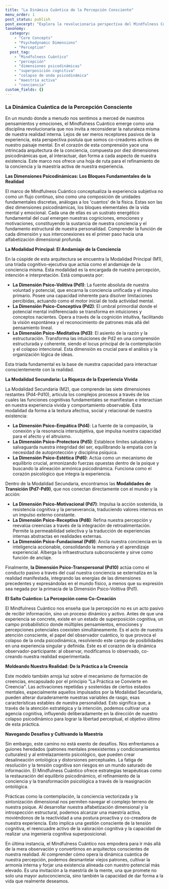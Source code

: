 ```yaml
---
title: "La Dinámica Cuántica de la Percepción Consciente"
menu_order: 1
post_status: publish
post_excerpt: "Explora la revolucionaria perspectiva del Mindfulness Cuántico, que redefine la percepción como un proceso activo y co-creador de la realidad. Descubre cómo las diez dimensiones psicodinámicas de nuestra psique dan forma a nuestra experiencia y cómo la conciencia puede influir en la superposición cognitiva para una maestría activa. Este enfoque ofrece herramientas para navegar la compleja arquitectura de la mente y transformar nuestra realidad interna."
taxonomy:
  category:
    - "Core Concepts"
    - "Psychodynamic Dimensions"
    - "Perception"
  post_tag:
    - "Mindfulness Cuántico"
    - "percepción"
    - "dimensiones psicodinámicas"
    - "superposición cognitiva"
    - "colapso de onda psicodinámica"
    - "maestría activa"
    - "conciencia"
custom_fields: {}
---
```


### La Dinámica Cuántica de la Percepción Consciente

En un mundo donde a menudo nos sentimos a merced de nuestros pensamientos y emociones, el Mindfulness Cuántico emerge como una disciplina revolucionaria que nos invita a reconsiderar la naturaleza misma de nuestra realidad interna. Lejos de ser meros receptores pasivos de la experiencia, esta perspectiva postula que somos co-creadores activos de nuestro paisaje mental. En el corazón de esta comprensión yace una intrincada arquitectura de la conciencia, compuesta por diez dimensiones psicodinámicas que, al interactuar, dan forma a cada aspecto de nuestra existencia. Este marco nos ofrece una hoja de ruta para el refinamiento de la conciencia y la maestría activa de nuestra experiencia.

**Las Dimensiones Psicodinámicas: Los Bloques Fundamentales de la Realidad**

El marco de Mindfulness Cuántico conceptualiza la experiencia subjetiva no como un flujo continuo, sino como una composición de unidades fundamentales discretas, análogas a los 'cuantos' de la física. Estas son las diez dimensiones psicodinámicas, los bloques elementales de la vida mental y emocional. Cada una de ellas es un sustrato energético fundamental del cual emergen nuestras cogniciones, emociones y motivaciones, constituyendo la sustancia de nuestra conciencia y el fundamento estructural de nuestra personalidad. Comprender la función de cada dimensión y sus interconexiones es el primer paso hacia una alfabetización dimensional profunda.

**La Modalidad Principal: El Andamiaje de la Conciencia**

En la cúspide de esta arquitectura se encuentra la Modalidad Principal (M1), una tríada cognitivo-ejecutiva que actúa como el andamiaje de la conciencia misma. Esta modalidad es la encargada de nuestra percepción, intención e interpretación. Está compuesta por:

*   **La Dimensión Psico-Volitiva (Pd1)**: La fuente absoluta de nuestra voluntad y potencial, que encarna la conciencia unificada y el impulso primario. Posee una capacidad inherente para disolver limitaciones percibidas, actuando como el motor inicial de toda actividad mental.
*   **La Dimensión Psico-Conceptiva (Pd2)**: El umbral primordial donde el potencial mental indiferenciado se transforma en intuiciones y conceptos nacientes. Opera a través de la cognición intuitiva, facilitando la visión espontánea y el reconocimiento de patrones más allá del pensamiento lineal.
*   **La Dimensión Psico-Meditativa (Pd3)**: El asiento de la razón y la estructuración. Transforma las intuiciones de Pd2 en una comprensión estructurada y coherente, siendo el locus principal de la contemplación y el colapso intencional. Esta dimensión es crucial para el análisis y la organización lógica de ideas.

Esta tríada fundamental es la base de nuestra capacidad para interactuar conscientemente con la realidad.

**La Modalidad Secundaria: La Riqueza de la Experiencia Vivida**

La Modalidad Secundaria (M2), que comprende las siete dimensiones restantes (Pd4-Pd10), articula los complejos procesos a través de los cuales las funciones cognitivas fundamentales se manifiestan e interactúan en nuestra experiencia vivida y comportamiento observable. Esta modalidad da forma a la textura afectiva, social y relacional de nuestra existencia:

*   **La Dimensión Psico-Empática (Pd4)**: La fuente de la compasión, la conexión y la resonancia intersubjetiva, que impulsa nuestra capacidad para el afecto y el altruismo.
*   **La Dimensión Psico-Protectora (Pd5)**: Establece límites saludables y salvaguarda nuestra integridad del ser, equilibrando la empatía con la necesidad de autoprotección y disciplina psíquica.
*   **La Dimensión Psico-Estética (Pd6)**: Actúa como un mecanismo de equilibrio crucial, armonizando fuerzas opuestas dentro de la psique y buscando la alineación armónica psicodinámica. Funciona como el corazón psicológico que integra la experiencia.

Dentro de la Modalidad Secundaria, encontramos las **Modalidades de Transición (Pd7-Pd9)**, que nos conectan directamente con el mundo y la acción:

*   **La Dimensión Psico-Motivacional (Pd7)**: Impulsa la acción sostenida, la resistencia cognitiva y la perseverancia, traduciendo valores internos en un impulso externo constante.
*   **La Dimensión Psico-Receptiva (Pd8)**: Refina nuestra percepción y reevalúa creencias a través de la integración de retroalimentación. Permite la permeabilidad selectiva y la traducción de experiencias internas abstractas en realidades externas.
*   **La Dimensión Psico-Fundacional (Pd9)**: Ancla nuestra conciencia en la inteligencia accionable, consolidando la memoria y el aprendizaje experiencial. Alberga la infraestructura subconsciente y sirve como función de anclaje.

Finalmente, **la Dimensión Psico-Transpersonal (Pd10)** actúa como el conducto pasivo a través del cual nuestra conciencia se externaliza en la realidad manifestada, integrando las energías de las dimensiones precedentes y expresándolas en el mundo físico, a menos que su expresión sea negada por la primacía de la Dimensión Psico-Volitiva (Pd1).

**El Salto Cuántico: La Percepción como Co-Creación**

El Mindfulness Cuántico nos enseña que la percepción no es un acto pasivo de recibir información, sino un proceso dinámico y activo. Antes de que una experiencia se concrete, existe en un estado de superposición cognitiva, un campo probabilístico donde múltiples pensamientos, emociones y percepciones potenciales coexisten simultáneamente. Es el acto de nuestra atención consciente, el papel del observador cuántico, lo que provoca el colapso de la onda psicodinámica, resolviendo este campo de posibilidades en una experiencia singular y definida. Este es el corazón de la dinámica observador-participante: al observar, modificamos lo observado, co-creando nuestra realidad experimentada.

**Moldeando Nuestra Realidad: De la Práctica a la Creencia**

Este modelo también arroja luz sobre el mecanismo de formación de creencias, encapsulado por el principio "La Práctica se Convierte en Creencia". Las activaciones repetidas y sostenidas de ciertos estados mentales, especialmente aquellos impulsados por la Modalidad Secundaria, pueden alterar duraderamente nuestras variables de rasgo, esas características estables de nuestra personalidad. Esto significa que, a través de la atención estratégica y la intención, podemos cultivar una agencia cognitiva, influyendo deliberadamente en la dirección de nuestro colapso psicodinámico para lograr la libertad perceptual, el objetivo último de esta práctica.

**Navegando Desafíos y Cultivando la Maestría**

Sin embargo, este camino no está exento de desafíos. Nos enfrentamos a guiones heredados (patrones mentales preexistentes y condicionamientos culturales) y al entrelazamiento psicológico, que pueden crear desalineación ontológica y distorsiones perceptuales. La fatiga de resolución y la tensión cognitiva son riesgos en un mundo saturado de información. El Mindfulness Cuántico ofrece estrategias terapéuticas como la restauración del equilibrio psicodinámico, el refinamiento de la conciencia y la transformación psicológica a través de la reasignación ontológica.

Prácticas como la contemplación, la conciencia vectorizada y la sintonización dimensional nos permiten navegar el complejo terreno de nuestra psique. Al desarrollar nuestra alfabetización dimensional y la introspección estructural, podemos alcanzar una maestría activa, moviéndonos de la reactividad a una postura proactiva y co-creadora de nuestra experiencia. Esto implica una gestión consciente de la tensión cognitiva, el reencuadre activo de la valoración cognitiva y la capacidad de realizar una ingeniería cognitiva superposicional.

En última instancia, el Mindfulness Cuántico nos empodera para ir más allá de la mera observación y convertirnos en arquitectos conscientes de nuestra realidad. Al comprender cómo opera la dinámica cuántica de nuestra percepción, podemos desmantelar viejos patrones, cultivar la armonía interna y forjar una existencia alineada con nuestro potencial más elevado. Es una invitación a la maestría de la mente, una que promete no solo una mayor autoconciencia, sino también la capacidad de dar forma a la vida que realmente deseamos.